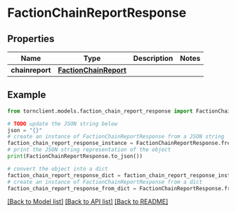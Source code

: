 # FactionChainReportResponse


## Properties

Name | Type | Description | Notes
------------ | ------------- | ------------- | -------------
**chainreport** | [**FactionChainReport**](FactionChainReport.md) |  | 

## Example

```python
from tornclient.models.faction_chain_report_response import FactionChainReportResponse

# TODO update the JSON string below
json = "{}"
# create an instance of FactionChainReportResponse from a JSON string
faction_chain_report_response_instance = FactionChainReportResponse.from_json(json)
# print the JSON string representation of the object
print(FactionChainReportResponse.to_json())

# convert the object into a dict
faction_chain_report_response_dict = faction_chain_report_response_instance.to_dict()
# create an instance of FactionChainReportResponse from a dict
faction_chain_report_response_from_dict = FactionChainReportResponse.from_dict(faction_chain_report_response_dict)
```
[[Back to Model list]](../README.md#documentation-for-models) [[Back to API list]](../README.md#documentation-for-api-endpoints) [[Back to README]](../README.md)



